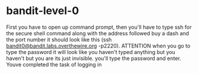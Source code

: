 # bandit-level-0
First you have to open up command prompt, then you'll have to type ssh for the secure shell command along with the address followed buy a dash and the port number it should look like this (ssh bandit0@bandit.labs.overthewire.org -p2220). ATTENTION when you go to type the password it will look like you haven't typed anything but you haven't but you are its just invisible. you'll type the password and enter.  Youve completed the task of logging in 
